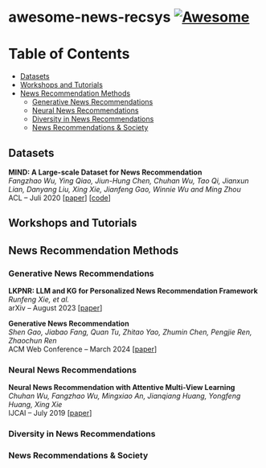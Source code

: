 # awesome-news-recsys [![Awesome](https://awesome.re/badge-flat2.svg)](https://awesome.re)

# Table of Contents

- [Datasets](#datasets)
- [Workshops and Tutorials](#workshops-and-tutorials)
- [News Recommendation Methods](#news-recommender-systems)
  - [Generative News Recommendations](#generative-news-recommendations)
  - [Neural News Recommendations](#neural-news-recommendations)
  - [Diversity in News Recommendations](#diversity-in-news-recommendations)
  - [News Recommendations & Society](#news-recommendations-and-society)

## Datasets

**MIND: A Large-scale Dataset for News Recommendation**  
*Fangzhao Wu, Ying Qiao, Jiun-Hung Chen, Chuhan Wu, Tao Qi, Jianxun Lian, Danyang Liu, Xing Xie, Jianfeng Gao, Winnie Wu and Ming Zhou*  
ACL – Juli 2020 [[paper](https://aclanthology.org/2020.acl-main.331/)] [[code](https://msnews.github.io/)]

## Workshops and Tutorials

## News Recommendation Methods

### Generative News Recommendations

**LKPNR: LLM and KG for Personalized News Recommendation Framework**\
*Runfeng Xie, et al.*\
arXiv – August 2023 [[paper](https://arxiv.org/abs/2308.12028)]

**Generative News Recommendation**\
*Shen Gao, Jiabao Fang, Quan Tu, Zhitao Yao, Zhumin Chen, Pengjie Ren, Zhaochun Ren*\
ACM Web Conference – March 2024 [[paper](https://dl.acm.org/doi/abs/10.1145/3589334.3645448)]

### Neural News Recommendations

**Neural News Recommendation with Attentive Multi-View Learning**\
*Chuhan Wu, Fangzhao Wu, Mingxiao An, Jianqiang Huang, Yongfeng Huang, Xing Xie*\
IJCAI – July 2019 [[paper](https://www.ijcai.org/proceedings/2019/536)]

### Diversity in News Recommendations

### News Recommendations & Society
